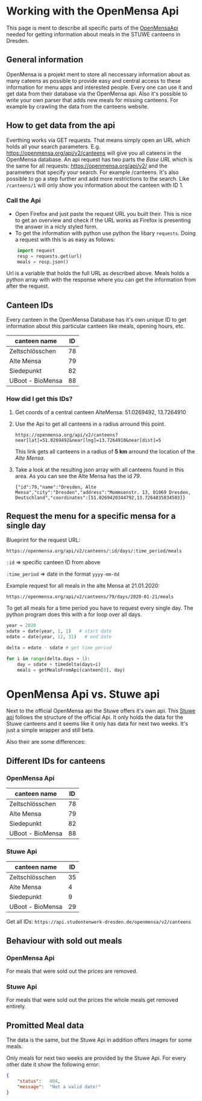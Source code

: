 # Working with the OpenMensa Api
This page is ment to describe all specific parts of the [OpenMensaApi](https://doc.openmensa.org/api/v2/) needed for getting information about meals in the STUWE canteens in Dresden.

## General information
OpenMensa is a projekt ment to store all neccessary information about as many cateens as possible to provide easy and central access to these information for menu apps and interested people. Every one can use it and get data from their database via the OpenMensa api. Also it's possible to write your own parser that adds new meals for missing canteens. For example by crawling the data from the canteens website.

## How to get data from the api
Everthing works via GET requests. That means simply open an URL which holds all your search parameters. 
E.g. https://openmensa.org/api/v2/canteens will give you all cateens in the OpenMensa database.
An api request has two parts the _Base URL_ which is the same for all requests: https://openmensa.org/api/v2/
and the parameters that specify your search. For example /canteens. It's also possible to go a step further and add more restrictions to the search. Like ```/canteens/1``` will only show you information about the canteen with ID 1.

### Call the Api
- Open Firefox and just paste the request URL you built their. This is nice to get an overview and check if the URL works as Firefox is presenting the answer in a nicly styled form.
- To get the information with python use python the libary ```requests```.
Doing a request with this is as easy as follows:
```python
    import request
    resp = requests.get(url)
    meals = resp.json()
```
Url is a variable that holds the full URL as described above. Meals holds a python array with with the response where you can get the information from after the request.


## Canteen IDs
Every canteen in the OpenMensa Database has it's own unique ID to get information about this particular canteen like meals, opening hours, etc.

| canteen name     | ID |
|------------------|----|
| Zeltschlösschen  | 78 |
| Alte Mensa       | 79 | 
| Siedepunkt       | 82 |
| UBoot - BioMensa | 88 |

### How did I get this IDs?
1. Get coords of a central canteen
AlteMensa: 51.0269492, 13.7264910
2. Use the Api to get all canteens in a radius arround this point. 
    ```
    https://openmensa.org/api/v2/canteens?near[lat]=51.0269492&near[lng]=13.7264910&near[dist]=5
    ```
    This link gets all canteens in a radius of **5 km** arround the location of the _Alte Mensa_.

3. Take a look at the resulting json array with all canteens found in this area. As you can see the Alte Mensa has the id _79_.
    ```
    {"id":79,"name":"Dresden, Alte Mensa","city":"Dresden","address":"Mommsenstr. 13, 01069 Dresden, Deutschland","coordinates":[51.0269420344792,13.7264835834503]}
    ```

## Request the menu for a specific mensa for a single day

Blueprint for the request URL:
```
https://openmensa.org/api/v2/canteens/:id/days/:time_period/meals
```

```:id``` => specific canteen ID from above

```:time_period``` => date in the format ```yyyy-mm-dd```

Example request for all meals in the alte Mensa at 21.01.2020:

```
https://openmensa.org/api/v2/canteens/79/days/2020-01-21/meals
```

To get all meals for a time period you have to request every single day. The python program does this with a for loop over all days.

```python
year = 2020
sdate = date(year, 1, 1)   # start date
edate = date(year, 12, 31)   # end date

delta = edate - sdate # get time period

for i in range(delta.days + 1):
    day = sdate + timedelta(days=i)
    meals = getMealsFromApi(canteen[0], day)
```



# OpenMensa Api vs. Stuwe api
Next to the official OpenMensa api the Stuwe offers it's own api. This [Stuwe api](https://www.studentenwerk-dresden.de/mensen/speiseplan-api.html) follows the structure of the official Api. It only holds the data for the Stuwe canteens and it seems like it only has data for next two weeks. It's just a simple wrapper and still beta.

Also their are some differences:

## Different IDs for canteens
### OpenMensa Api

| canteen name     | ID |
|------------------|----|
| Zeltschlösschen  | 78 |
| Alte Mensa       | 79 | 
| Siedepunkt       | 82 |
| UBoot - BioMensa | 88 |

### Stuwe Api

| canteen name     | ID |
|------------------|----|
| Zeltschlösschen  | 35 |
| Alte Mensa       | 4  | 
| Siedepunkt       | 9  |
| UBoot - BioMensa | 29 |

Get all IDs: 
```https://api.studentenwerk-dresden.de/openmensa/v2/canteens```

## Behaviour with sold out meals
### OpenMensa Api
For meals that were sold out the prices are removed.

### Stuwe Api
For meals that were sold out the prices the whole meals get removed entirely.

## Promitted Meal data
The data is the same, but the Stuwe Api in addition offers images for some meals.

Only meals for next two weeks are provided by the Stuwe Api. For every other date it show the following error:
```Json
{
    "status":   404,
    "message":  "Not a valid date!"
}
```


